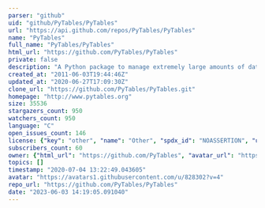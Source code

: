 ```yaml
---
parser: "github"
uid: "github/PyTables/PyTables"
url: "https://api.github.com/repos/PyTables/PyTables"
name: "PyTables"
full_name: "PyTables/PyTables"
html_url: "https://github.com/PyTables/PyTables"
private: false
description: "A Python package to manage extremely large amounts of data"
created_at: "2011-06-03T19:44:46Z"
updated_at: "2020-06-27T17:09:30Z"
clone_url: "https://github.com/PyTables/PyTables.git"
homepage: "http://www.pytables.org"
size: 35536
stargazers_count: 950
watchers_count: 950
language: "C"
open_issues_count: 146
license: {"key": "other", "name": "Other", "spdx_id": "NOASSERTION", "url": null, "node_id": "MDc6TGljZW5zZTA="}
subscribers_count: 60
owner: {"html_url": "https://github.com/PyTables", "avatar_url": "https://avatars1.githubusercontent.com/u/828302?v=4", "login": "PyTables", "type": "Organization"}
topics: []
timestamp: "2020-07-04 13:22:49.043605"
avatar: "https://avatars1.githubusercontent.com/u/828302?v=4"
repo_url: "https://github.com/PyTables/PyTables"
date: "2023-06-03 14:19:05.091040"
---
```

